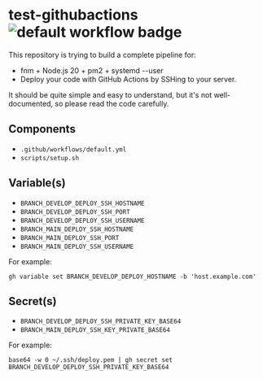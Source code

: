# test-githubactions ![default workflow badge](https://github.com/gslin/test-githubactions/actions/workflows/default.yml/badge.svg)

This repository is trying to build a complete pipeline for:

* fnm + Node.js 20 + pm2 + systemd --user
* Deploy your code with GitHub Actions by SSHing to your server.

It should be quite simple and easy to understand, but it's not well-documented, so please read the code carefully.

## Components

* `.github/workflows/default.yml`
* `scripts/setup.sh`

## Variable(s)

* `BRANCH_DEVELOP_DEPLOY_SSH_HOSTNAME`
* `BRANCH_DEVELOP_DEPLOY_SSH_PORT`
* `BRANCH_DEVELOP_DEPLOY_SSH_USERNAME`
* `BRANCH_MAIN_DEPLOY_SSH_HOSTNAME`
* `BRANCH_MAIN_DEPLOY_SSH_PORT`
* `BRANCH_MAIN_DEPLOY_SSH_USERNAME`

For example:

    gh variable set BRANCH_DEVELOP_DEPLOY_HOSTNAME -b 'host.example.com'

## Secret(s)

* `BRANCH_DEVELOP_DEPLOY_SSH_PRIVATE_KEY_BASE64`
* `BRANCH_MAIN_DEPLOY_SSH_KEY_PRIVATE_BASE64`

For example:

    base64 -w 0 ~/.ssh/deploy.pem | gh secret set BRANCH_DEVELOP_DEPLOY_SSH_PRIVATE_KEY_BASE64
